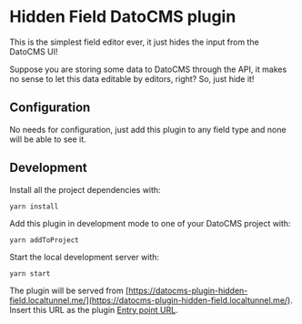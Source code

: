 # Hidden Field DatoCMS plugin

This is the simplest field editor ever, it just hides the input from the DatoCMS UI!

Suppose you are storing some data to DatoCMS through the API, it makes no sense to let this data editable by editors, right? So, just hide it!

## Configuration

No needs for configuration, just add this plugin to any field type and none will be able to see it.

## Development

Install all the project dependencies with:

```
yarn install
```

Add this plugin in development mode to one of your DatoCMS project with:

```
yarn addToProject
```

Start the local development server with:

```
yarn start
```

The plugin will be served from [https://datocms-plugin-hidden-field.localtunnel.me/](https://datocms-plugin-hidden-field.localtunnel.me/). Insert this URL as the plugin [Entry point URL](https://www.datocms.com/docs/plugins/creating-a-new-plugin/).
